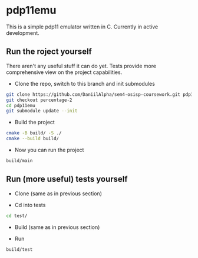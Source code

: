 # pdp11emu

This is a simple pdp11 emulator written in C. Currently in active development.

## Run the roject yourself

There aren't any useful stuff it can do yet. Tests provide more comprehensive view on the project capabilities.

- Clone the repo, switch to this branch and init submodules

```bash
git clone https://github.com/DaniilAlpha/sem4-osisp-coursework.git pdp11emu
git checkout percentage-2
cd pdp11emu
git submodule update --init
```

- Build the project

```bash
cmake -B build/ -S ./
cmake --build build/
```

- Now you can run the project

```bash
build/main
```

## Run (more useful) tests yourself
- Clone (same as in previous section)

- Cd into tests

```bash
cd test/
```

- Build (same as in previous section)

- Run

```bash
build/test
```
